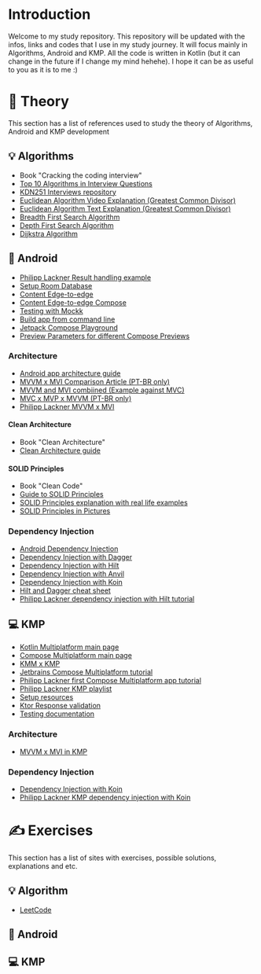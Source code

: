 # Introduction
Welcome to my study repository. This repository will be updated with the infos, links and codes that I use in my study journey. It will focus mainly in Algorithms, Android and KMP. All the code is written in Kotlin (but it can change in the future if I change my mind hehehe). I hope it can be as useful to you as it is to me :)

# 📝 Theory
This section has a list of references used to study the theory of Algorithms, Android and KMP development

## 💡 Algorithms
- Book "Cracking the coding interview"
- [Top 10 Algorithms in Interview Questions](https://www.geeksforgeeks.org/top-10-algorithms-in-interview-questions/)
- [KDN251 Interviews repository](https://github.com/kdn251/interviews#graph-algorithms)
- [Euclidean Algorithm Video Explanation (Greatest Common Divisor)](https://www.youtube.com/watch?v=fwuj4yzoX1o)
- [Euclidean Algorithm Text Explanation (Greatest Common Divisor)](https://pt.khanacademy.org/computing/computer-science/cryptography/modarithmetic/a/the-euclidean-algorithm)
- [Breadth First Search Algorithm](https://www.youtube.com/watch?v=QRq6p9s8NVg&t=200s)
- [Depth First Search Algorithm](https://www.youtube.com/watch?v=iaBEKo5sM7w)
- [Dijkstra Algorithm](https://www.youtube.com/watch?v=pVfj6mxhdMw&t=10s)

## 📱 Android

- [Philipp Lackner Result handling example](https://www.youtube.com/watch?v=MiLN2vs2Oe0)
- [Setup Room Database](https://developer.android.com/training/data-storage/room)
- [Content Edge-to-edge ](https://developer.android.com/develop/ui/compose/layouts/insets)
- [Content Edge-to-edge Compose](https://developer.android.com/develop/ui/views/layout/edge-to-edge)
- [Testing with Mockk](https://mockk.io)
- [Build app from command line](https://developer.android.com/build/building-cmdline)
- [Jetpack Compose Playground](https://foso.github.io/Jetpack-Compose-Playground/)
- [Preview Parameters for different Compose Previews](https://proandroiddev.com/using-previewparameters-and-providing-composables-to-jetpack-compose-previews-5b1f5a8fe192)

### Architecture
- [Android app architecture guide](https://developer.android.com/topic/architecture)
- [MVVM x MVI Comparison Article (PT-BR only)](https://medium.com/@lucas-cordeiro/mvvm-vs-mvi-guia-prático-para-desenvolvedores-android-25bfade62478)
- [MVVM and MVI combiined (Example against MVC)](https://medium.com/@mortitech/combining-mvvm-and-mvi-with-kotlin-flows-part1-48f7dd426341)
- [MVC x MVP x MVVM (PT-BR only)](https://cwi.com.br/blog/design-patterns-android/)
- [Philipp Lackner MVVM x MVI](https://www.youtube.com/watch?v=b2z1jvD4VMQ&t=736s)

#### Clean Architecture
- Book "Clean Architecture"
- [Clean Architecture guide](https://medium.com/@DrunknCode/clean-architecture-simplified-and-in-depth-guide-026333c54454)

#### SOLID Principles
- Book "Clean Code"
- [Guide to SOLID Principles](https://www.baeldung.com/solid-principles)
- [SOLID Principles explanation with real life examples](https://www.geeksforgeeks.org/solid-principle-in-programming-understand-with-real-life-examples/)
- [SOLID Principles in Pictures](https://medium.com/backticks-tildes/the-s-o-l-i-d-principles-in-pictures-b34ce2f1e898) 

### Dependency Injection
- [Android Dependency Injection](https://developer.android.com/training/dependency-injection)
- [Dependency Injection with Dagger](https://developer.android.com/training/dependency-injection/dagger-android)
- [Dependency Injection with Hilt](https://developer.android.com/training/dependency-injection/hilt-android)
- [Dependency Injection with Anvil](https://gpeal.medium.com/dagger-anvil-learning-to-love-dependency-injection-on-android-8fad3d5530c9)
- [Dependency Injection with Koin](https://insert-koin.io/docs/reference/koin-android/start)
- [Hilt and Dagger cheat sheet](https://developer.android.com/training/dependency-injection/hilt-cheatsheet)
- [Philipp Lackner dependency injection with Hilt tutorial](https://www.youtube.com/watch?v=bbMsuI2p1DQ&t=1248s)

## 💻 KMP
- [Kotlin Multiplatform main page](https://www.jetbrains.com/kotlin-multiplatform/)
- [Compose Multiplatform main page](https://www.jetbrains.com/compose-multiplatform/)
- [KMM x KMP](https://blog.jetbrains.com/kotlin/2023/07/update-on-the-name-of-kotlin-multiplatform/)
- [Jetbrains Compose Multiplatform tutorial](https://www.jetbrains.com/help/kotlin-multiplatform-dev/compose-multiplatform-create-first-app.html)
- [Philipp Lackner first Compose Multiplatform app tutorial](https://www.youtube.com/watch?v=ZxBUd2TbVGk)
- [Philipp Lackner KMP playlist](https://www.youtube.com/playlist?list=PLQkwcJG4YTCS55alEYv3J8CD4BXhqLUuk)
- [Setup resources](https://www.jetbrains.com/help/kotlin-multiplatform-dev/compose-multiplatform-resources-setup.html)
- [Ktor Response validation](https://ktor.io/docs/client-response-validation.html)
- [Testing documentation](https://www.jetbrains.com/help/kotlin-multiplatform-dev/multiplatform-run-tests.html)

### Architecture
- [MVVM x MVI in KMP](https://www.kotlinmultiplatform.dev/mvvm-vs-mvi-which-architecture-suits-your-kotlin-multiplatform-project/)

### Dependency Injection
- [Dependency Injection with Koin](https://insert-koin.io/docs/reference/koin-mp/kmp)
- [Philipp Lackner KMP dependency injection with Koin](https://www.youtube.com/watch?v=TAKZy3uQTdE&list=PLQkwcJG4YTCS55alEYv3J8CD4BXhqLUuk&index=5)

# ✍️ Exercises
This section has a list of sites with exercises, possible solutions, explanations and etc.

## 💡 Algorithm
- [LeetCode](https://leetcode.com)
  
## 📱 Android

## 💻 KMP
